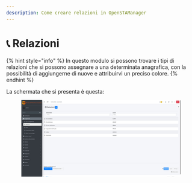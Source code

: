 ```yaml
---
description: Come creare relazioni in OpenSTAManager
---
```


# 📞 Relazioni

{% hint style="info" %}
In questo modulo si possono trovare i tipi di relazioni che si possono assegnare a una determinata anagrafica, con la possibilità di aggiungerne di nuove e attribuirvi un preciso colore.
{% endhint %}

La schermata che si presenta è questa:

<figure><img src="../../../.gitbook/assets/immagine (1) (1) (1) (1) (1) (1).png" alt=""><figcaption></figcaption></figure>
